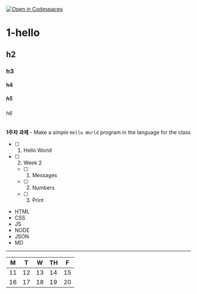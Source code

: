 [![Open in Codespaces](https://classroom.github.com/assets/launch-codespace-7f7980b617ed060a017424585567c406b6ee15c891e84e1186181d67ecf80aa0.svg)](https://classroom.github.com/open-in-codespaces?assignment_repo_id=14280842)
# 1-hello

## h2

### h3

#### h4

##### h5

###### h6


**1주차 과제** - Make a _simple_ `Hello World` program in the language for the class

- [ ] 1. Hello World
- [ ] 2. Week 2
    - [ ] 1. Messages
    - [ ] 2. Numbers
    - [ ] 3. Print

* HTML
* CSS
* JS
* NODE
* JSON
* MD

---


| M | T | W | TH | F |
|---|---|---|---|---|
|11|12|13|14|15|
|16|17|18|19|20|